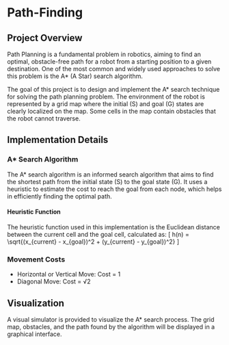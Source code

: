 # Path-Finding

## Project Overview
Path Planning is a fundamental problem in robotics, aiming to find an optimal, obstacle-free path for a robot from a starting position to a given destination. One of the most common and widely used approaches to solve this problem is the A* (A Star) search algorithm.

The goal of this project is to design and implement the A* search technique for solving the path planning problem. The environment of the robot is represented by a grid map where the initial (S) and goal (G) states are clearly localized on the map. Some cells in the map contain obstacles that the robot cannot traverse.

## Implementation Details
### A* Search Algorithm
The A* search algorithm is an informed search algorithm that aims to find the shortest path from the initial state (S) to the goal state (G). It uses a heuristic to estimate the cost to reach the goal from each node, which helps in efficiently finding the optimal path.

#### Heuristic Function
The heuristic function used in this implementation is the Euclidean distance between the current cell and the goal cell, calculated as:
\[ h(n) = \sqrt{(x_{current} - x_{goal})^2 + (y_{current} - y_{goal})^2} \]

### Movement Costs
- Horizontal or Vertical Move: Cost = 1
- Diagonal Move: Cost = √2

## Visualization
A visual simulator is provided to visualize the A* search process. The grid map, obstacles, and the path found by the algorithm will be displayed in a graphical interface.
